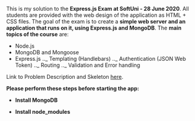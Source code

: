 This is my solution to the **Express.js Exam at SoftUni - 28 June 2020**.
All students are provided with the web design of the application as HTML + CSS files.
The goal of the exam is to create a **simple web server and an application that runs on it, using Express.js and MongoDB**.
The **main topics of the course** are:

- Node.js
- MongoDB and Mongoose
- Express.js
  .._ Templating (Handlebars)
  .._ Authentication (JSON Web Token)
  .._ Routing
  .._ Validation and Error handling

Link to Problem Description and Skeleton [here](https://judge.softuni.bg/Contests/2457/JS-Back-End-Exam-28-June).

**Please perform these steps before starting the app:**

- **Install MongoDB**

- **Install node_modules**

